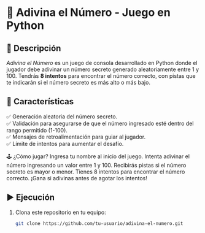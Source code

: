 # 🎯 Adivina el Número - Juego en Python

## 📌 Descripción

*Adivina el Número* es un juego de consola desarrollado en Python donde el jugador debe adivinar un número secreto generado aleatoriamente entre 1 y 100. Tendrás **8 intentos** para encontrar el número correcto, con pistas que te indicarán si el número secreto es más alto o más bajo.  

## 🚀 Características

✅ Generación aleatoria del número secreto.  
✅ Validación para asegurarse de que el número ingresado esté dentro del rango permitido (1-100).  
✅ Mensajes de retroalimentación para guiar al jugador.  
✅ Límite de intentos para aumentar el desafío.  

🕹️ ¿Cómo jugar?
Ingresa tu nombre al inicio del juego.
Intenta adivinar el número ingresando un valor entre 1 y 100.
Recibirás pistas si el número secreto es mayor o menor.
Tienes 8 intentos para encontrar el número correcto.
¡Gana si adivinas antes de agotar los intentos!

## ▶️ Ejecución

1. Clona este repositorio en tu equipo:
   ```bash
   git clone https://github.com/tu-usuario/adivina-el-numero.git
